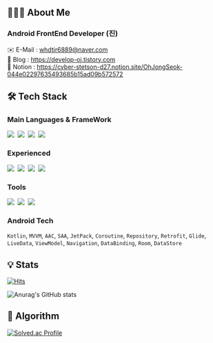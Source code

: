 ## 👨🏻‍💻 About Me
### Android FrontEnd Developer (진)

✉️ E-Mail : whdtjr6889@naver.com   
📔 Blog : https://develop-oj.tistory.com   
📝 Notion : https://cyber-stetson-d27.notion.site/OhJongSeok-044e02297635493685b15ad09b572572

## 🛠️ Tech Stack 
### Main Languages & FrameWork
<p>
  <img src="https://img.shields.io/badge/Android-3DDC84?style=flat-square&logo=Android&logoColor=white"/>&nbsp
  <img src="https://img.shields.io/badge/Kotlin-7F52FF?style=flat-square&logo=Kotlin&logoColor=white"/>&nbsp
  <img src="https://img.shields.io/badge/Java-007396?style=flat-square&logo=Jameson&logoColor=white"/>&nbsp
  <img src="https://img.shields.io/badge/Firebase-FFCA28?style=flat-square&logo=Firebase&logoColor=white"/>&nbsp
</p>

### Experienced
<p>
  <img src="https://img.shields.io/badge/MySQL-4479A1?style=flat-square&logo=MySQL&logoColor=white"/>&nbsp
  <img src="https://img.shields.io/badge/C-A8B9CC?style=flat-square&logo=C&logoColor=white"/>&nbsp
  <img src="https://img.shields.io/badge/C++-00599C?style=flat-square&logo=cplusplus&logoColor=white"/>&nbsp
  <img src="https://img.shields.io/badge/Arduino-00979D?style=flat-square&logo=Arduino&logoColor=white"/>&nbsp
</p>

### Tools
<p>
  <img src="https://img.shields.io/badge/Figma-F24E1E?style=flat-square&logo=Figma&logoColor=white"/>&nbsp
  <img src="https://img.shields.io/badge/Github-181717?style=flat-square&logo=Github&logoColor=white"/>&nbsp
  <img src="https://img.shields.io/badge/Notion-181717?style=flat-square&logo=Notion&logoColor=white"/>&nbsp
</p>

### Android Tech
```Kotlin```, ```MVVM```, ```AAC```, ```SAA```, ```JetPack```, ```Coroutine```, ```Repository```, ```Retrofit```, ```Glide```, ```LiveData```, ```ViewModel```, ```Navigation```, ```DataBinding```, ```Room```, ```DataStore```
## 💡 Stats
[![Hits](https://hits.seeyoufarm.com/api/count/incr/badge.svg?url=https%3A%2F%2Fgithub.com%2FOjongseok&count_bg=%2379C83D&title_bg=%23555555&icon=&icon_color=%23E7E7E7&title=hits&edge_flat=false)](https://hits.seeyoufarm.com)

![Anurag's GitHub stats](https://github-readme-stats.vercel.app/api?username=Ojongseok&show_icons=true&theme=merko)

## 🧩 Algorithm
[![Solved.ac Profile](http://mazassumnida.wtf/api/v2/generate_badge?boj=whdtjr6889)](https://solved.ac/whdtjr6889/)
